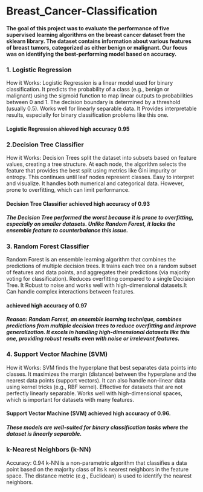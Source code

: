 # Breast_Cancer-Classification

#### The goal of this project was to evaluate the performance of five supervised learning algorithms on the breast cancer dataset from the sklearn library. The dataset contains information about various features of breast tumors, categorized as either benign or malignant. Our focus was on identifying the best-performing model based on accuracy.

### 1. Logistic Regression
How it Works: Logistic Regression is a linear model used for binary classification. It predicts the probability of a class (e.g., benign or malignant) using the sigmoid function to map linear outputs to probabilities between 0 and 1. The decision boundary is determined by a threshold (usually 0.5). Works well for linearly separable data. It Provides interpretable results, especially for binary classification problems like this one.
#### Logistic Regression ahieved high accuracy 0.95

### 2.Decision Tree Classifier
How it Works: Decision Trees split the dataset into subsets based on feature values, creating a tree structure. At each node, the algorithm selects the feature that provides the best split using metrics like Gini impurity or entropy. This continues until leaf nodes represent classes. Easy to interpret and visualize. It handles both numerical and categorical data.
However, prone to overfitting, which can limit performance.
#### Decision Tree Classifier achieved high accuracy of 0.93
##### The Decision Tree performed the worst because it is prone to overfitting, especially on smaller datasets. Unlike Random Forest, it lacks the ensemble feature to counterbalance this issue.

### 3. Random Forest Classifier
Random Forest is an ensemble learning algorithm that combines the predictions of multiple decision trees. It trains each tree on a random subset of features and data points, and aggregates their predictions (via majority voting for classification). Reduces overfitting compared to a single Decision Tree. It Robust to noise and works well with high-dimensional datasets.It Can handle complex interactions between features.
#### achieved high accuracy of 0.97
##### Reason: Random Forest, an ensemble learning technique, combines predictions from multiple decision trees to reduce overfitting and improve generalization. It excels in handling high-dimensional datasets like this one, providing robust results even with noise or irrelevant features.

### 4. Support Vector Machine (SVM)
How it Works: SVM finds the hyperplane that best separates data points into classes. It maximizes the margin (distance) between the hyperplane and the nearest data points (support vectors). It can also handle non-linear data using kernel tricks (e.g., RBF kernel). Effective for datasets that are not perfectly linearly separable. Works well with high-dimensional spaces, which is important for datasets with many features.
#### Support Vector Machine (SVM) achieved high accuracy of 0.96. 
##### These models are well-suited for binary classification tasks where the dataset is linearly separable.

### k-Nearest Neighbors (k-NN)
Accuracy: 0.94
k-NN is a non-parametric algorithm that classifies a data point based on the majority class of its k nearest neighbors in the feature space. The distance metric (e.g., Euclidean) is used to identify the nearest neighbors.

